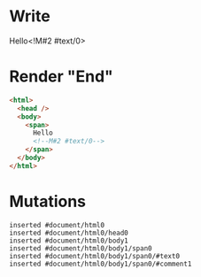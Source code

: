 # Write
  <span>Hello<!M#2 #text/0></span>


# Render "End"
```html
<html>
  <head />
  <body>
    <span>
      Hello
      <!--M#2 #text/0-->
    </span>
  </body>
</html>
```

# Mutations
```
inserted #document/html0
inserted #document/html0/head0
inserted #document/html0/body1
inserted #document/html0/body1/span0
inserted #document/html0/body1/span0/#text0
inserted #document/html0/body1/span0/#comment1
```